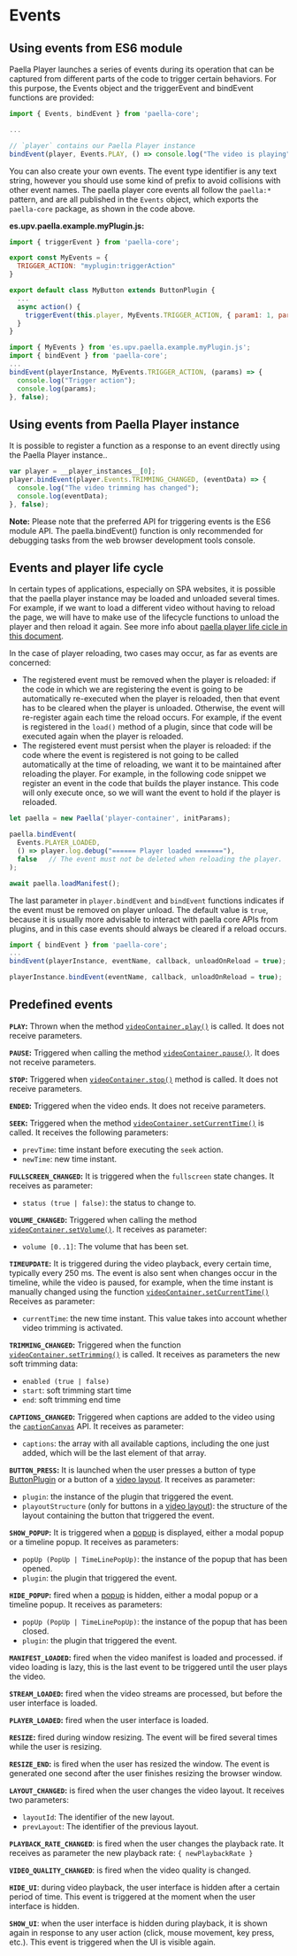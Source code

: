 # Events

## Using events from ES6 module

Paella Player launches a series of events during its operation that can be captured from different parts of the code to trigger certain behaviors. For this purpose, the Events object and the triggerEvent and bindEvent functions are provided:

```javascript
import { Events, bindEvent } from 'paella-core';

...

// `player` contains our Paella Player instance
bindEvent(player, Events.PLAY, () => console.log("The video is playing"), false);
```

You can also create your own events. The event type identifier is any text string, however you should use some kind of prefix to avoid collisions with other event names. The paella player core events all follow the `paella:*` pattern, and are all published in the `Events` object, which exports the `paella-core` package, as shown in the code above.

**es.upv.paella.example.myPlugin.js:**

```javascript
import { triggerEvent } from 'paella-core';

export const MyEvents = {
  TRIGGER_ACTION: "myplugin:triggerAction"
}

export default class MyButton extends ButtonPlugin {
  ...
  async action() {
    triggerEvent(this.player, MyEvents.TRIGGER_ACTION, { param1: 1, param2: "2" });
  }
}
```

```javascript
import { MyEvents } from 'es.upv.paella.example.myPlugin.js';
import { bindEvent } from 'paella-core';
...
bindEvent(playerInstance, MyEvents.TRIGGER_ACTION, (params) => {
  console.log("Trigger action");
  console.log(params);
}, false);
```

## Using events from Paella Player instance

It is possible to register a function as a response to an event directly using the Paella Player instance..

```javascript
var player = __player_instances__[0];
player.bindEvent(player.Events.TRIMMING_CHANGED, (eventData) => {
  console.log("The video trimming has changed");
  console.log(eventData);
}, false);
```

**Note:** Please note that the preferred API for triggering events is the ES6 module API. The paella.bindEvent() function is only recommended for debugging tasks from the web browser development tools console.


## Events and player life cycle

In certain types of applications, especially on SPA websites, it is possible that the paella player instance may be loaded and unloaded several times. For example, if we want to load a different video without having to reload the page, we will have to make use of the lifecycle functions to unload the player and then reload it again. See more info about [paella player life cicle in this document](life_cycle.md).

In the case of player reloading, two cases may occur, as far as events are concerned:

- The registered event must be removed when the player is reloaded: if the code in which we are registering the event is going to be automatically re-executed when the player is reloaded, then that event has to be cleared when the player is unloaded. Otherwise, the event will re-register again each time the reload occurs. For example, if the event is registered in the `load()` method of a plugin, since that code will be executed again when the player is reloaded.
- The registered event must persist when the player is reloaded: if the code where the event is registered is not going to be called automatically at the time of reloading, we want it to be maintained after reloading the player. For example, in the following code snippet we register an event in the code that builds the player instance. This code will only execute once, so we will want the event to hold if the player is reloaded.

```js
let paella = new Paella('player-container', initParams);

paella.bindEvent(
  Events.PLAYER_LOADED,
  () => player.log.debug("====== Player loaded ======="),
  false   // The event must not be deleted when reloading the player.
);

await paella.loadManifest();
```

The last parameter in `player.bindEvent` and `bindEvent` functions indicates if the event must be removed on player unload. The default value is `true`, because it is usually more advisable to interact with paella core APIs from plugins, and in this case events should always be cleared if a reload occurs.

```js
import { bindEvent } from 'paella-core';
...
bindEvent(playerInstance, eventName, callback, unloadOnReload = true);
```

```js
playerInstance.bindEvent(eventName, callback, unloadOnReload = true);
```

## Predefined events

**`PLAY`:** Thrown when the method [`videoContainer.play()`](video_container.md) is called. It does not receive parameters.

**`PAUSE`:** Triggered when calling the method [`videoContainer.pause()`](video_container.md). It does not receive parameters.

**`STOP`:** Triggered when [`videoContainer.stop()`](video_container.md) method is called. It does not receive parameters.

**`ENDED`:** Triggered when the video ends. It does not receive parameters.

**`SEEK`:** Triggered when the method [`videoContainer.setCurrentTime()`](video_container.md) is called. It receives the following parameters:

- `prevTime`: time instant before executing the `seek` action.
- `newTime`: new time instant.

**`FULLSCREEN_CHANGED`:** It is triggered when the `fullscreen` state changes. It receives as parameter:

- `status (true | false)`: the status to change to.

**`VOLUME_CHANGED`:** Triggered when calling the method [`videoContainer.setVolume()`](video_container.md). It receives as parameter:

- `volume [0..1]`: The volume that has been set.

**`TIMEUPDATE`:** It is triggered during the video playback, every certain time, typically every 250 ms. The event is also sent when changes occur in the timeline, while the video is paused, for example, when the time instant is manually changed using the function [`videoContainer.setCurrentTime()`](video_container.md) Receives as parameter:

- `currentTime`: the new time instant. This value takes into account whether video trimming is activated.

**`TRIMMING_CHANGED`:** Triggered when the function [`videoContainer.setTrimming()`](video_container.md) is called. It receives as parameters the new soft trimming data:

- `enabled (true | false)`
- `start`: soft trimming start time
- `end`: soft trimming end time

**`CAPTIONS_CHANGED`:** Triggered when captions are added to the video using the [`captionCanvas`](captions.md) API. It receives as parameter:

- `captions`: the array with all available captions, including the one just added, which will be the last element of that array.

**`BUTTON_PRESS`:** It is launched when the user presses a button of type [ButtonPlugin](button_plugin.md) or a button of a [video layout](video_layout.md). It receives as parameter:

- `plugin`: the instance of the plugin that triggered the event.
- `playoutStructure` (only for buttons in a [video layout](video_layout.md)): the structure of the layout containing the button that triggered the event.

**`SHOW_POPUP`:** It is triggered when a [popup](popup_button_plugin.md) is displayed, either a modal popup or a timeline popup. It receives as parameters:

- `popUp (PopUp | TimeLinePopUp)`: the instance of the popup that has been opened.
- `plugin`: the plugin that triggered the event.

**`HIDE_POPUP`:** fired when a [popup](popup_button_plugin.md) is hidden, either a modal popup or a timeline popup. It receives as parameters:

- `popUp (PopUp | TimeLinePopUp)`: the instance of the popup that has been closed.
- `plugin`: the plugin that triggered the event.

**`MANIFEST_LOADED`:** fired when the video manifest is loaded and processed. if video loading is lazy, this is the last event to be triggered until the user plays the video.

**`STREAM_LOADED`:** fired when the video streams are processed, but before the user interface is loaded.

**`PLAYER_LOADED`:** fired when the user interface is loaded.

**`RESIZE`:** fired during window resizing. The event will be fired several times while the user is resizing.

**`RESIZE_END`:** is fired when the user has resized the window. The event is generated one second after the user finishes resizing the browser window.

**`LAYOUT_CHANGED`:** is fired when the user changes the video layout. It receives two parameters:

- `layoutId`: The identifier of the new layout.
- `prevLayout`: The identifier of the previous layout.

**`PLAYBACK_RATE_CHANGED`**: is fired when the user changes the playback rate. It receives as parameter the new playback rate: `{ newPlaybackRate }`

**`VIDEO_QUALITY_CHANGED`**: is fired when the video quality is changed.

**`HIDE_UI`**: during video playback, the user interface is hidden after a certain period of time. This event is triggered at the moment when the user interface is hidden.

**`SHOW_UI`**: when the user interface is hidden during playback, it is shown again in response to any user action (click, mouse movement, key press, etc.). This event is triggered when the UI is visible again.
 